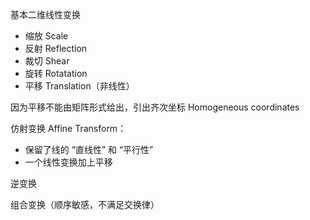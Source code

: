 

基本二维线性变换

- 缩放 Scale
- 反射 Reflection
- 裁切 Shear
- 旋转 Rotatation
- 平移 Translation（非线性）



因为平移不能由矩阵形式给出，引出齐次坐标 Homogeneous coordinates  



仿射变换 Affine Transform：

- 保留了线的 “直线性” 和 “平行性”
- 一个线性变换加上平移



逆变换

组合变换（顺序敏感，不满足交换律）
